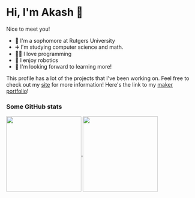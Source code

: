 # Hi, I'm Akash 👋

Nice to meet you!
- 🏫 I'm a sophomore at Rutgers University
- ➕ I'm studying computer science and math.
- 🧑‍💻 I love programming
- 🤖 I enjoy robotics
- 🌱 I'm looking forward to learning more!

This profile has a lot of the projects that I've been working on. Feel free to check out my [site](https://acashmoney.biz/) for more information! Here's the link to my [maker portfolio](https://youtu.be/BIjPviSJ0Yc)!

### Some GitHub stats

<a href="https://github.com/anuraghazra/github-readme-stats">
  <img height=200 align="center" src="https://github-readme-stats.vercel.app/api?username=akeboss-tech&show_icons=true&theme=radical&rank_icon=github" />
</a>
<a href="https://github.com/anuraghazra/convoychat">
  <img height=200 align="center" src="https://github-readme-stats.vercel.app/api/top-langs?username=akeboss-tech&layout=compact&langs_count=8&card_width=320&show_icons=true&theme=radical" />
</a>
